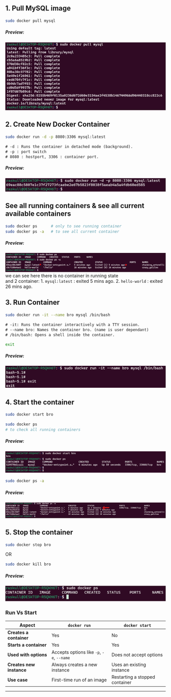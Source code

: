 ## 1. Pull MySQL image  
```bash
sudo docker pull mysql
```  
##### Preview:  
![](../Z_Photos/059.png)  
## 2. Create New Docker Container  
```bash
sudo docker run -d -p 8080:3306 mysql:latest
```
```
# -d : Runs the container in detached mode (background).
# -p : port switch
# 8080 : hostport, 3306 : container port.
```    
##### Preview:  
![](../Z_Photos/060.png)  
## See all running containers & see all current available containers  
```bash
sudo docker ps      # only to see running container
sudo docker ps -a   # to see all current container 
```  
##### Preview:  
![](../Z_Photos/061.png)  
we can see here there is no container in running state  
and 2 container: 1. `mysql:latest` : exited 5 mins ago. 2. `hello-world` : exited 26 mins ago.  
## 3. Run Container  
```bash
sudo docker run -it --name bro mysql /bin/bash
```  
```
# -it: Runs the container interactively with a TTY session.
# --name bro: Names the container bro. (name is user dependant)
# /bin/bash: Opens a shell inside the container.
```  
```bash
exit
```  
##### Preview:  
![](../Z_Photos/062.png)  
## 4. Start the container  
```bash
sudo docker start bro
```  
```bash
sudo docker ps
# to check all running containers
```  
##### Preview:  
![](../Z_Photos/063.png)  
```bash
sudo docker ps -a
```  
##### Preview:  
![](../Z_Photos/064.png)  

## 5. Stop the container  
```bash
sudo docker stop bro
```  
OR
```bash
sudo docker kill bro
``` 
##### Preview:  
![](../Z_Photos/068.png)  


### **Run Vs Start**

| **Aspect**             | **`docker run`**                         | **`docker start`**               |
|-------------------------|------------------------------------------|-----------------------------------|
| **Creates a container** | Yes                                      | No                                |
| **Starts a container**  | Yes                                      | Yes                               |
| **Used with options**   | Accepts options like `-p`, `-e`, `--name`| Does not accept options           |
| **Creates new instance**| Always creates a new instance            | Uses an existing instance         |
| **Use case**            | First-time run of an image               | Restarting a stopped container    |

---